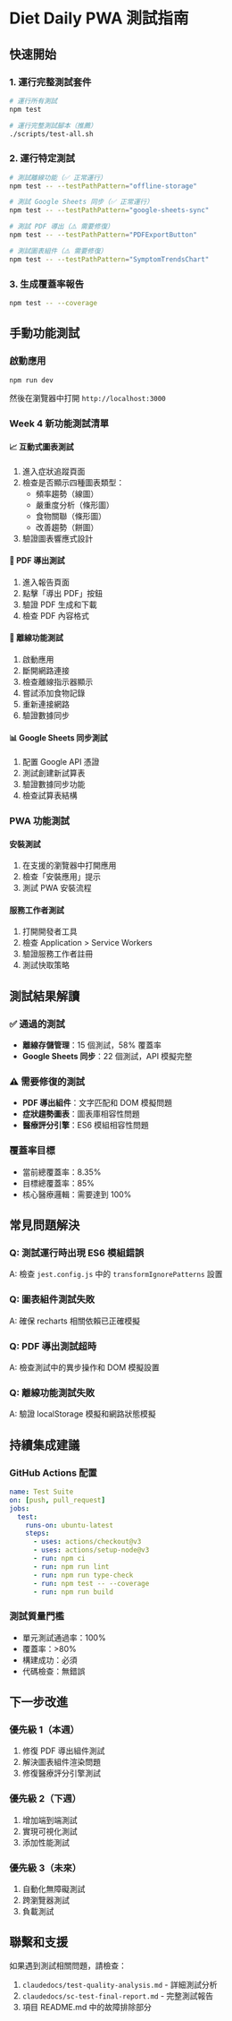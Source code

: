 # Diet Daily PWA 測試指南

## 快速開始

### 1. 運行完整測試套件
```bash
# 運行所有測試
npm test

# 運行完整測試腳本（推薦）
./scripts/test-all.sh
```

### 2. 運行特定測試
```bash
# 測試離線功能（✅ 正常運行）
npm test -- --testPathPattern="offline-storage"

# 測試 Google Sheets 同步（✅ 正常運行）
npm test -- --testPathPattern="google-sheets-sync"

# 測試 PDF 導出（⚠️ 需要修復）
npm test -- --testPathPattern="PDFExportButton"

# 測試圖表組件（⚠️ 需要修復）
npm test -- --testPathPattern="SymptomTrendsChart"
```

### 3. 生成覆蓋率報告
```bash
npm test -- --coverage
```

## 手動功能測試

### 啟動應用
```bash
npm run dev
```
然後在瀏覽器中打開 `http://localhost:3000`

### Week 4 新功能測試清單

#### 📈 互動式圖表測試
1. 進入症狀追蹤頁面
2. 檢查是否顯示四種圖表類型：
   - 頻率趨勢（線圖）
   - 嚴重度分析（條形圖）
   - 食物關聯（條形圖）
   - 改善趨勢（餅圖）
3. 驗證圖表響應式設計

#### 📄 PDF 導出測試
1. 進入報告頁面
2. 點擊「導出 PDF」按鈕
3. 驗證 PDF 生成和下載
4. 檢查 PDF 內容格式

#### 📱 離線功能測試
1. 啟動應用
2. 斷開網路連接
3. 檢查離線指示器顯示
4. 嘗試添加食物記錄
5. 重新連接網路
6. 驗證數據同步

#### 📊 Google Sheets 同步測試
1. 配置 Google API 憑證
2. 測試創建新試算表
3. 驗證數據同步功能
4. 檢查試算表結構

### PWA 功能測試

#### 安裝測試
1. 在支援的瀏覽器中打開應用
2. 檢查「安裝應用」提示
3. 測試 PWA 安裝流程

#### 服務工作者測試
1. 打開開發者工具
2. 檢查 Application > Service Workers
3. 驗證服務工作者註冊
4. 測試快取策略

## 測試結果解讀

### ✅ 通過的測試
- **離線存儲管理**：15 個測試，58% 覆蓋率
- **Google Sheets 同步**：22 個測試，API 模擬完整

### ⚠️ 需要修復的測試
- **PDF 導出組件**：文字匹配和 DOM 模擬問題
- **症狀趨勢圖表**：圖表庫相容性問題
- **醫療評分引擎**：ES6 模組相容性問題

### 覆蓋率目標
- 當前總覆蓋率：8.35%
- 目標總覆蓋率：85%
- 核心醫療邏輯：需要達到 100%

## 常見問題解決

### Q: 測試運行時出現 ES6 模組錯誤
A: 檢查 `jest.config.js` 中的 `transformIgnorePatterns` 設置

### Q: 圖表組件測試失敗
A: 確保 recharts 相關依賴已正確模擬

### Q: PDF 導出測試超時
A: 檢查測試中的異步操作和 DOM 模擬設置

### Q: 離線功能測試失敗
A: 驗證 localStorage 模擬和網路狀態模擬

## 持續集成建議

### GitHub Actions 配置
```yaml
name: Test Suite
on: [push, pull_request]
jobs:
  test:
    runs-on: ubuntu-latest
    steps:
      - uses: actions/checkout@v3
      - uses: actions/setup-node@v3
      - run: npm ci
      - run: npm run lint
      - run: npm run type-check
      - run: npm test -- --coverage
      - run: npm run build
```

### 測試質量門檻
- 單元測試通過率：100%
- 覆蓋率：>80%
- 構建成功：必須
- 代碼檢查：無錯誤

## 下一步改進

### 優先級 1（本週）
1. 修復 PDF 導出組件測試
2. 解決圖表組件渲染問題
3. 修復醫療評分引擎測試

### 優先級 2（下週）
1. 增加端到端測試
2. 實現可視化測試
3. 添加性能測試

### 優先級 3（未來）
1. 自動化無障礙測試
2. 跨瀏覽器測試
3. 負載測試

## 聯繫和支援

如果遇到測試相關問題，請檢查：
1. `claudedocs/test-quality-analysis.md` - 詳細測試分析
2. `claudedocs/sc-test-final-report.md` - 完整測試報告
3. 項目 README.md 中的故障排除部分